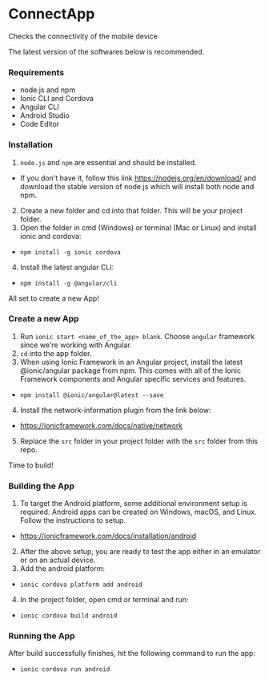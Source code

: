 # ConnectApp
Checks the connectivity of the mobile device

The latest version of the softwares below is recommended.
### Requirements
- node.js and npm
- Ionic CLI and Cordova
- Angular CLI
- Android Studio
- Code Editor

### Installation
1.	`node.js` and `npm` are essential and should be installed.
  - If you don't have it, follow this link https://nodejs.org/en/download/ and download the stable version of node.js which will install both node and npm.
2.	Create a new folder and cd into that folder. This will be your project folder.
3.	Open the folder in cmd (Windows) or terminal (Mac or Linux) and install ionic and cordova:
  - `npm install -g ionic cordova`
4.	Install the latest angular CLI:
  - `npm install -g @angular/cli`

All set to create a new App!

### Create a new App
1.	Run `ionic start <name_of_the_app> blank`. Choose `angular` framework since we're working with Angular.
2.	`cd` into the app folder.
3.	When using Ionic Framework in an Angular project, install the latest @ionic/angular package from npm. This comes with all of the Ionic Framework components and Angular specific services and features.
  - `npm install @ionic/angular@latest --save`
4. Install the network-information plugin from the link below:
  - https://ionicframework.com/docs/native/network
5.	Replace the `src` folder in your project folder with the `src` folder from this repo.

Time to build!

### Building the App
1.	To target the Android platform, some additional environment setup is required. Android apps can be created on Windows, macOS, and Linux. Follow the instructions to setup.
  - https://ionicframework.com/docs/installation/android
2.	After the above setup, you are ready to test the app either in an emulator or on an actual device.
3.	Add the android platform:
  - `ionic cordova platform add android`
4.	In the project folder, open cmd or terminal and run:
  - `ionic cordova build android`

### Running the App
After build successfully finishes, hit the following command to run the app:
  - `ionic cordova run android`
